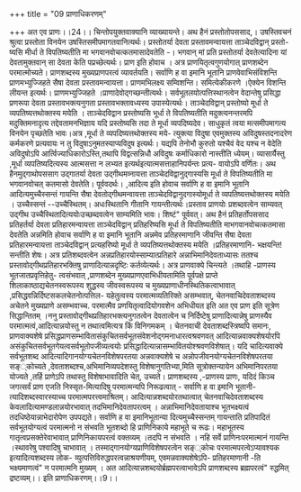 +++
title = "09 प्राणाधिकरणम्"

+++
अत एव प्राणः।।24।। चिन्तोपयुक्तवाक्यानि व्याख्यायन्ते। अथ हैनं प्रस्तोतोपससाद,। उषस्तिवचनं श्रुत्वा प्रस्तोता विनयेन उषस्तिसमीपमागतवानित्यर्थः। प्रस्तोतर्या देवता प्रस्तावमन्वायत्ता ताञ्चेदविद्वान् प्रस्तो- ष्यसि मीर्धा ते विपतिष्यतीति मा भगवानवोचत्कतमासादेवतेति -। भगवान् मां प्रति प्रस्तोतर्या देवतेत्यादिना यां देवतामुक्तवान् सा देवता केति पप्रच्छेत्यर्थः। प्राण इति होवाच । अत्र प्राणयितृत्वगुणयोगात् प्राणशब्देन परमात्मोच्यते। प्राणशब्दस्य मुख्यप्राणपरत्वं व्यावर्तयति। सर्वाणि ह वा इमानि भूतानि प्राणवेवाभिसंविशन्ति प्राणमभ्युज्जिहते सैषा देवता प्रस्तावमन्वायत्ता। प्राणमभिलक्ष्य सम्विशन्ति। समित्येकीकरणे ।ऐक्येन विशन्ति लीयन्त इत्यर्थः। प्राणमभ्युज्जिहते ।प्राणादेवोद्गच्छन्तीत्यर्थः। सर्वभूतलयोत्पत्तिस्थानत्वेन वेदान्तेषु प्रसिद्धा प्रणरूपा देवता प्रस्तावभक्त्यनुगता प्रस्तावभक्तावध्यस्य उपास्येत्यर्थः। ताञ्चेदविद्वान् प्रस्तोष्यो मूर्धा ते व्यपतिष्यत्तथोक्तस्य मयेति । ताञ्चेदविद्वान प्रस्तोष्यसि भूर्धा ते विपतिष्यतीति मदुक्त्यनन्तरमपि मदुक्तिमनादृत्य तद्देवतामनभिज्ञाय यदि प्रस्तोष्यसि तदा ते मूर्धा व्यपदिष्यदेव। साधुकृतं त्वया मत्समीपमागत्य विनयेन पृच्छतेति भावः।अत्र ,मूर्धा ते व्यपदिष्यत्तथोक्तस्य मये- त्युक्त्या विदुषा एवमुक्तस्य अविदुषस्तदनादरेण कर्मकरणे प्रत्यवायः न तु विदुषाऽनुमतस्याप्यविदुष इत्यर्थः। यद्यपि तेनोभौ कुरुतो यश्चैवं वेद यश्च न वेदेति अविदुषोऽपि आर्त्विज्याधिकारोऽस्ति,तथापि विद्वत्सन्निधौ अविदुषः कर्माधिकारो नास्तीति ध्येयम्। व्यासार्यैस्तु ,मूर्धा व्यपतिष्यदित्यस्य आत्मसत्ता न लभ्यत इत्यर्थइत्यात्मसत्ताहानिपर्यन्तः प्रत्य- वायोऽपि वर्णितः। अथ हैनमुद्गाथोपससाग उद्गातर्या देवता उद्गीथमव्नायत्ता ताञ्चेदविद्वानुद्गास्यसि मूर्धा ते विपतिष्यतीति मा भगवानवोचत् कतमासो देवतेति। पूर्ववदर्थः। ,आदित्य इति होवाच सर्वाणि ह वा इमानि भूतानि आदित्यमुच्चैस्सन्तं गायन्ति सैषा देवतोद्गीथमन्वायत्ता ताञ्चेदविद्वानुदगास्योमूर्धा ते व्यपतिष्यत्तथोक्तस्य मयेति । उच्चैस्सन्तं --उच्चैस्थितम्। अधःस्थितानि गीतानि गायन्तीत्यर्थः।प्रस्ताव प्राणयोः प्रशब्दवत्वेन साम्यवत् उद्गीथ उच्चैस्थितादित्ययोःउच्छब्दवत्वेन साम्यमिति भावः। शिष्टं" पूर्ववत्। अथ हैनं प्रतिहर्तोपससाद प्रतिहर्तर्या देवता प्रतिहारमन्वायत्ता ताञ्चेदविद्वान् प्रतिहरिष्यसि मूर्धा ते विपतिष्यतीति माभगवानवोचत्कतमासा देवतेति अन्नमिति होवाच सर्वाणि ह वा इमानि भूतानि अन्नमेव प्रतिहरमाणानि जीवन्ति सैषा देवता प्रतिहारमन्वायत्ता ताञ्चेदविद्वान् प्रत्यहरिष्यो मूर्धा ते व्यपतिष्यत्तथोक्तस्य मयेति ।प्रतिहरमाणानि- भक्षयन्ति! सन्तीति शेषः। अत्र प्रतिशब्दवत्वेन अन्नप्रतिहारयोस्साम्यात्प्रतिहारे अन्नाभिमानिदेवताध्यासः ततश्च प्रस्तावोद्गीथप्रतिहारभक्तिषु प्राणादित्यान्नदृष्टिः कर्तव्येत्यर्थः। अत्र प्राणवाक्ये चिन्त्यते ।तथाहि -प्राणस्य भूतजातप्रवृत्तिहेतु- त्वसंभवात् ,प्राणशब्देन मुख्यप्राणएवाभिधीयतामिति पूर्वपक्षे प्राप्ते शिलाकाष्ठाद्यचेतनस्वरूपस्य शुद्धस्य जीवस्वरूपस्य च मुख्यप्राणाधीनस्थितिकत्वाभावात् ,प्रसिद्धवन्निर्दिष्टसकलचेतनोत्पत्तिल- यहेतुत्वस्य परमात्मव्यतिरिक्ते असम्भवात्, चेतनवाचिदेवताशब्दस्य अचेतने मुख्यप्राणे असम्भवाच्च. परमात्मैव प्रणयितृत्वादियोगवशेन अभिधीयत इति अत एव प्राण इति सूत्रेण सिद्धान्तितम् ।ननु प्रस्तावोद्गीथप्रतिहारभक्त्यनुगतत्वेन देवतात्वेन च निर्दिष्टेषु प्राणादित्यान्नेषु प्राणस्यैव परमात्मत्वं,आदित्यान्नयोस्तु न तथात्वमित्यत्र किं विनिगमकम् । चेतनवाची देवताशब्दस्त्रिष्वपि समानः, प्राणवाक्यशेषे प्रसिद्धप्राणसम्भावितासंकुचितसर्वभूतसंवेशनोद्गमनाधारत्वश्रवणवत् आदित्यान्नवाक्यशेषयोरपि असंकुचितसर्वभूतगेयत्वसर्वभूतोपजीव्यत्वयोः प्रसिद्धादित्यान्नासम्भावितयोश्श्रवणविशेषात्। यदि चादित्यवाक्ये सर्वभूतशब्द आदित्यादिगानयोग्यचेतनविशेषपरतया अन्नवाक्यशेषे च अन्नोपजीवनयोग्यचेतनविशेषपरतया सङ््कोच्यते ,देवताशब्दश्च,अभिमानिव्यपदेशस्तु विशेषानुगतिभ्या,मिति सूत्रोक्तन्यायेन अभिमानिपरतया योज्यते ,तर्हि प्राणेऽपि तथास्तु विशेषाभावादिति चेत्, उच्यते। प्राणशब्दस्य ,-प्राणस्य प्राणः, यदिदं किञ्च जगत्सर्वं प्राण एजति निस्सृत-मित्यादिषु परमात्मन्यपि निरूढत्वात् - सर्वाणि ह वा इमानि भूतानी-त्यादिशब्दस्वारस्याच्च परमात्मपरत्त्वमाश्रितम्। आदित्यान्नशब्दयोरतथात्वात् चेतनवाचिदेवताशब्दस्य केवलादित्यामण्डलान्नयोरभावात् तदभिमानिदेवतापरत्वम् । अन्नाभिमानिदेवतायाश्च भूतभक्ष्यत्वं तदधिष्ठेयान्नाभेदारोपेण उपपद्यते। सर्वाणि ह वा इमानिभूतान्या दित्यमुच्चैस्सन्तम् गायन्ताति प्रतिपादितं सर्वभूतयोग्यत्वं परमात्मनो न संभवति भूतशब्दो हि प्राणिनिकाये महाभूते च रूढः। महाभूतस्य गातृत्वप्रसक्तेरेवाभावात् प्राणिनिकायपरत्वं वक्तव्यम् ।तदपि न संभवति । नहि सर्वे प्राणिनःपरमात्मानं गायन्ति ।स्थावरेषु पश्वादिषु चाभावात् । तस्माद्गानयोग्यप्राणिविशेषपरत्वेन सङ््कोचः परमात्मपरत्वेऽप्यावश्यक इत्यादित्यशब्दस्य लोक- व्युत्पत्तिविरुद्धपरत्वन्नाश्रयणीयम्, एवमन्नवाक्यशेषेऽपि- प्रतिहरमाणानी -ति भक्ष्यमाणत्वं" न परमात्मनि मुख्यम् । अत आदित्यान्नशब्दयोर्ब्रह्मपरत्वाभावेऽपि प्राणशब्दस्य ब्रह्मपरत्वं" स्द्धमित् द्रष्टव्यम्।। इति प्राणाधिकरणम्।।9।।
